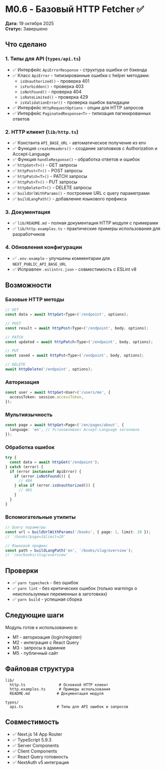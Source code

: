# M0.6 - Базовый HTTP Fetcher ✅

**Дата:** 19 октября 2025  
**Статус:** Завершено

## Что сделано

### 1. Типы для API (`types/api.ts`)

- ✅ Интерфейс `ApiErrorResponse` - структура ошибки от бэкенда
- ✅ Класс `ApiError` - типизированные ошибки с helper методами:
  - `isUnauthorized()` - проверка 401
  - `isForbidden()` - проверка 403
  - `isNotFound()` - проверка 404
  - `isRateLimited()` - проверка 429
  - `isValidationError()` - проверка ошибок валидации
- ✅ Интерфейс `HttpRequestOptions` - опции для HTTP запросов
- ✅ Интерфейс `PaginatedResponse<T>` - типизация пагинированных ответов

### 2. HTTP клиент (`lib/http.ts`)

- ✅ Константа `API_BASE_URL` - автоматическое получение из env
- ✅ Функция `createHeaders()` - создание заголовков с Authorization и Accept-Language
- ✅ Функция `handleResponse()` - обработка ответов и ошибок
- ✅ `httpGet<T>()` - GET запросы
- ✅ `httpPost<T>()` - POST запросы
- ✅ `httpPatch<T>()` - PATCH запросы
- ✅ `httpPut<T>()` - PUT запросы
- ✅ `httpDelete<T>()` - DELETE запросы
- ✅ `buildUrlWithParams()` - построение URL с query параметрами
- ✅ `buildLangPath()` - добавление языкового префикса

### 3. Документация

- ✅ `lib/README.md` - полная документация HTTP модуля с примерами
- ✅ `lib/http.examples.ts` - практические примеры использования для разработчиков

### 4. Обновления конфигурации

- ✅ `.env.example` - улучшены комментарии для `NEXT_PUBLIC_API_BASE_URL`
- ✅ Исправлен `.eslintrc.json` - совместимость с ESLint v8

## Возможности

### Базовые HTTP методы

```typescript
// GET
const data = await httpGet<Type>('/endpoint', options);

// POST
const result = await httpPost<Type>('/endpoint', body, options);

// PATCH
const updated = await httpPatch<Type>('/endpoint', body, options);

// PUT
const saved = await httpPut<Type>('/endpoint', body, options);

// DELETE
await httpDelete('/endpoint', options);
```

### Авторизация

```typescript
const user = await httpGet<User>('/users/me', {
  accessToken: session.accessToken,
});
```

### Мультиязычность

```typescript
const page = await httpGet<Page>('/en/pages/about', {
  language: 'en', // Устанавливает Accept-Language заголовок
});
```

### Обработка ошибок

```typescript
try {
  const data = await httpGet('/endpoint');
} catch (error) {
  if (error instanceof ApiError) {
    if (error.isNotFound()) {
      // 404
    } else if (error.isUnauthorized()) {
      // 401
    }
  }
}
```

### Вспомогательные утилиты

```typescript
// Query параметры
const url = buildUrlWithParams('/books', { page: 1, limit: 20 });
// '/books?page=1&limit=20'

// Языковой префикс
const path = buildLangPath('en', '/books/slug/overview');
// '/en/books/slug/overview'
```

## Проверки

- ✅ `yarn typecheck` - без ошибок
- ✅ `yarn lint` - без критических ошибок (только warnings о неиспользуемых переменных в заготовках)
- ✅ `yarn build` - успешная сборка

## Следующие шаги

Модуль готов к использованию в:

- M1 - авторизация (login/register)
- M2 - интеграция с React Query
- M3 - запросы в админке
- M5 - публичный сайт

## Файловая структура

```
lib/
  http.ts               # Основной HTTP клиент
  http.examples.ts      # Примеры использования
  README.md            # Документация модуля

types/
  api.ts               # Типы для API ошибок и запросов
```

## Совместимость

- ✅ Next.js 14 App Router
- ✅ TypeScript 5.9.3
- ✅ Server Components
- ✅ Client Components
- ✅ React Query готовность
- ✅ NextAuth v5 интеграция
